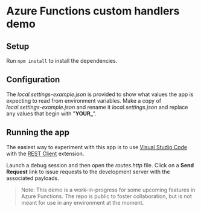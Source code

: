 # Azure Functions custom handlers demo

## Setup

Run `npm install` to install the dependencies.

## Configuration

The *local.settings-example.json* is provided to show what values the app is expecting to read from environment variables. Make a copy of *local.settings-example.json* and rename it *local.settings.json* and replace any values that begin with "**YOUR_**".

## Running the app

The easiest way to experiment with this app is to use [Visual Studio Code](https://code.visualstudio.com) with the [REST Client](https://marketplace.visualstudio.com/items?itemName=humao.rest-client) extension.

Launch a debug session and then open the *routes.http* file. Click on a **Send Request** link to issue requests to the development server with the associated payloads.

> Note: This demo is a work-in-progress for some upcoming features in Azure Functions. The repo is public to foster collaboration, but is not meant for use in any environment at the moment.
